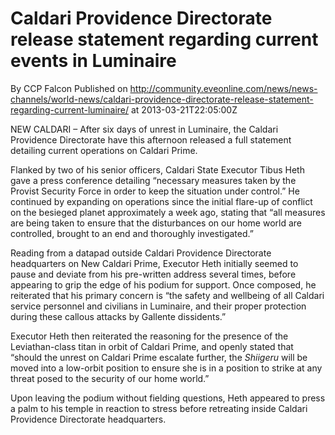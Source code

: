 # Caldari Providence Directorate release statement regarding current events in Luminaire
By CCP Falcon
Published on http://community.eveonline.com/news/news-channels/world-news/caldari-providence-directorate-release-statement-regarding-current-luminaire/ at 2013-03-21T22:05:00Z

NEW CALDARI – After six days of unrest in Luminaire, the Caldari Providence Directorate have this afternoon released a full statement detailing current operations on Caldari Prime.

Flanked by two of his senior officers, Caldari State Executor Tibus Heth gave a press conference detailing “necessary measures taken by the Provist Security Force in order to keep the situation under control.” He continued by expanding on operations since the initial flare-up of conflict on the besieged planet approximately a week ago, stating that “all measures are being taken to ensure that the disturbances on our home world are controlled, brought to an end and thoroughly investigated.”

Reading from a datapad outside Caldari Providence Directorate headquarters on New Caldari Prime, Executor Heth initially seemed to pause and deviate from his pre-written address several times, before appearing to grip the edge of his podium for support. Once composed, he reiterated that his primary concern is “the safety and wellbeing of all Caldari service personnel and civilians in Luminaire, and their proper protection during these callous attacks by Gallente dissidents.”

Executor Heth then reiterated the reasoning for the presence of the Leviathan-class titan in orbit of Caldari Prime, and openly stated that “should the unrest on Caldari Prime escalate further, the _Shiigeru_ will be moved into a low-orbit position to ensure she is in a position to strike at any threat posed to the security of our home world.”

Upon leaving the podium without fielding questions, Heth appeared to press a palm to his temple in reaction to stress before retreating inside Caldari Providence Directorate headquarters.

